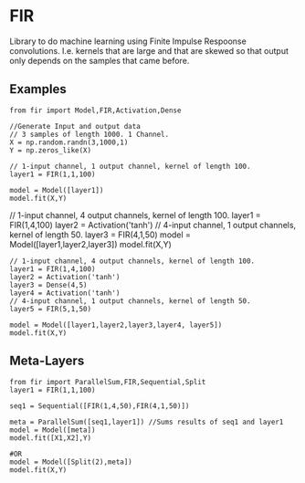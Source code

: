 
# FIR

Library to do machine learning using Finite Impulse Respoonse convolutions.
I.e. kernels that are large and that are skewed so that output only depends on the samples that came before.

## Examples

    from fir import Model,FIR,Activation,Dense
    
    //Generate Input and output data
    // 3 samples of length 1000. 1 Channel.
    X = np.random.randn(3,1000,1)
    Y = np.zeros_like(X)
    
    // 1-input channel, 1 output channel, kernel of length 100.
    layer1 = FIR(1,1,100)
    
    model = Model([layer1])
    model.fit(X,Y)

<!-->

     // 1-input channel, 4 output channels, kernel of length 100.
    layer1 = FIR(1,4,100)
    layer2 = Activation('tanh')
    // 4-input channel, 1 output channels, kernel of length 50.
    layer3 = FIR(4,1,50)
    
    model = Model([layer1,layer2,layer3])
    model.fit(X,Y)
    
 <!-->   
    // 1-input channel, 4 output channels, kernel of length 100.
    layer1 = FIR(1,4,100)
    layer2 = Activation('tanh')
    layer3 = Dense(4,5)
    layer4 = Activation('tanh')
    // 4-input channel, 1 output channels, kernel of length 50.
    layer5 = FIR(5,1,50)
    
    model = Model([layer1,layer2,layer3,layer4, layer5])
    model.fit(X,Y)
    
## Meta-Layers

    from fir import ParallelSum,FIR,Sequential,Split
    layer1 = FIR(1,1,100)
    
    seq1 = Sequential([FIR(1,4,50),FIR(4,1,50)])
    
    meta = ParallelSum([seq1,layer1]) //Sums results of seq1 and layer1
    model = Model([meta])
    model.fit([X1,X2],Y)
     
    #OR
    model = Model([Split(2),meta])
    model.fit(X,Y)
    
